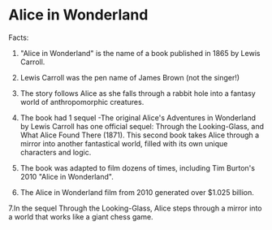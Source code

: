# Alice in Wonderland

Facts:

1. "Alice in Wonderland" is the name of a book published in 1865 by Lewis Carroll.

2. Lewis Carroll was the pen name of James Brown (not the singer!)

3. The story follows Alice as she falls through a rabbit hole into a fantasy world of anthropomorphic creatures.

4. The book had 1 sequel -The original Alice's Adventures in Wonderland by Lewis Carroll has one official sequel: Through the Looking-Glass, and What Alice Found There (1871). This second book takes Alice through a mirror into another fantastical world, filled with its own unique characters and logic.

5. The book was adapted to film dozens of times, including 	Tim Burton's 2010 "Alice in Wonderland".

6. The Alice in Wonderland film from 2010 generated over $1.025 billion.

7.In the sequel Through the Looking-Glass, Alice steps through a mirror into a world that works like a giant chess game.
